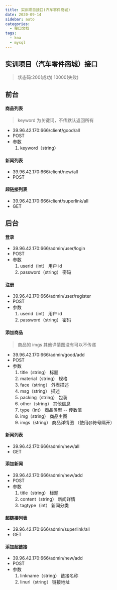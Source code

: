 ```yaml
---
title: 实训项目接口(汽车零件商城)
date: 2020-09-14
sidebar: auto
categories:
  - 接口文档
tags:
  - koa
  - mysql
---
```


## 实训项目（汽车零件商城）接口

> 状态码:200(成功) 10000(失败)

## 前台

#### 商品列表

> keyword 为关键词，不传默认返回所有

- 39.96.42.170:666/client/good/all
- POST
- 参数
  1. keyword（string）

#### 新闻列表

- 39.96.42.170:666/client/new/all
- POST

#### 超链接列表

- 39.96.42.170:666/client/superlink/all
- GET

## 后台

#### 登录

- 39.96.42.170:666/admin/user/login
- POST
- 参数
  1. userid（int） 用户 id
  2. password（string） 密码

#### 注册

- 39.96.42.170:666/admin/user/register
- POST
- 参数
  1. userid（int） 用户 id
  2. password（string） 密码

#### 添加商品

> 商品的 imgs 其他详情图没有可以不传递

- 39.96.42.170:666/admin/good/add
- POST
- 参数
  1. title（string） 标题
  2. material（string） 规格
  3. face（string） 外表描述
  4. msg（string） 描述
  5. packing（string） 包装
  6. other（string） 其他信息
  7. type（int） 商品类型 -- 传数值
  8. img（string） 商品主图
  9. imgs（string） 商品详情图 （使用@符号隔开）

#### 新闻列表

- 39.96.42.170:666/admin/new/all
- GET

#### 添加新闻

- 39.96.42.170:666/admin/new/add
- POST
- 参数
  1. title（string） 标题
  2. content（string） 新闻详情
  3. tagtype（int） 新闻分类

#### 超链接列表

- 39.96.42.170:666/admin/superlink/all
- GET

#### 添加超链接

- 39.96.42.170:666/admin/new/add
- POST
- 参数
  1. linkname（string） 链接名称
  2. linurl（string） 链接地址
